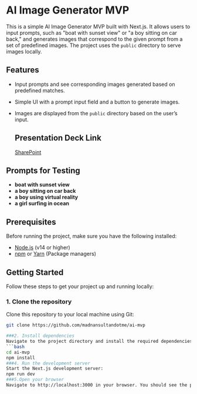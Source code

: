 # AI Image Generator MVP

This is a simple AI Image Generator MVP built with Next.js. It allows users to input prompts, such as "boat with sunset view" or "a boy sitting on car back," and generates images that correspond to the given prompt from a set of predefined images. The project uses the `public` directory to serve images locally.

## Features
- Input prompts and see corresponding images generated based on predefined matches.
- Simple UI with a prompt input field and a button to generate images.
- Images are displayed from the `public` directory based on the user’s input.

  ## Presentation Deck Link
  [SharePoint](https://stdntpartners-my.sharepoint.com/:p:/g/personal/mabdullah_binaftab_studentambassadors_com/EabplnysrIFKtHP0z2XZTLUBr8iz0LJL-zsnyPdVbTVU2A?e=TdzyGS) 

## Prompts for Testing
- **boat with sunset view**
- **a boy sitting on car back**
- **a boy using virtual reality**
- **a girl surfing in ocean**

## Prerequisites

Before running the project, make sure you have the following installed:

- [Node.js](https://nodejs.org/) (v14 or higher)
- [npm](https://npmjs.com) or [Yarn](https://yarnpkg.com/) (Package managers)

## Getting Started

Follow these steps to get your project up and running locally:

### 1. Clone the repository
Clone this repository to your local machine using Git:
```bash
git clone https://github.com/madnansultandotme/ai-mvp

###2. Install dependencies
Navigate to the project directory and install the required dependencies:
```bash
cd ai-mvp
npm install
###4. Run the development server
Start the Next.js development server:
npm run dev
###5.Open your browser
Navigate to http://localhost:3000 in your browser. You should see the prompt input interface. Type in any of the prompts (e.g., "boat with sunset view") and click the "Generate Image" button to see the corresponding image from the public/images folder.
